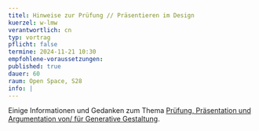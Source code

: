 ```yaml
---
titel: Hinweise zur Prüfung // Präsentieren im Design
kuerzel: w-lmw
verantwortlich: cn
typ: vortrag
pflicht: false
termine: 2024-11-21 10:30
empfohlene-voraussetzungen:
published: true
dauer: 60
raum: Open Space, S28
info: |
---
```


Einige Informationen und Gedanken zum Thema [Prüfung, Präsentation und Argumentation von/ für Generative Gestaltung](../../material/generative-gestaltung-praesentieren.zip).